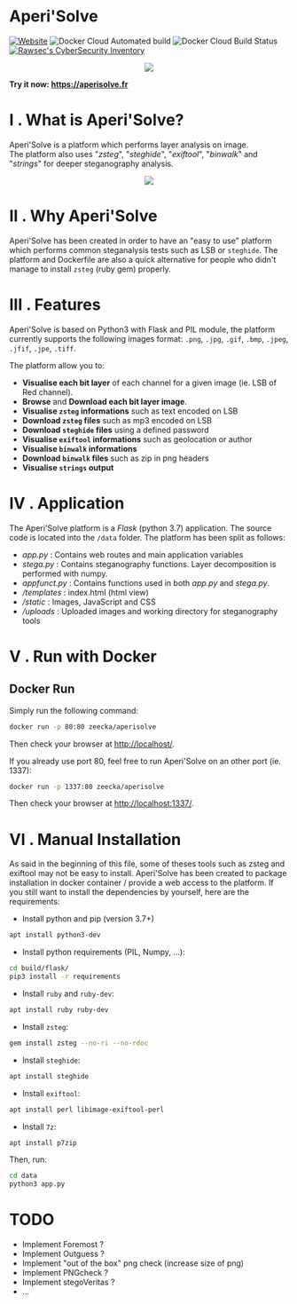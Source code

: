 # Aperi'Solve

[![Website](https://img.shields.io/website?url=https%3A%2F%2Faperisolve.fr)](https://aperisolve.fr/)
![Docker Cloud Automated build](https://img.shields.io/docker/cloud/automated/zeecka/aperisolve)
![Docker Cloud Build Status](https://img.shields.io/docker/cloud/build/zeecka/aperisolve)
[![Rawsec's CyberSecurity Inventory](https://inventory.rawsec.ml/img/badges/Rawsec-inventoried-FF5050_flat.svg)](https://inventory.rawsec.ml/tools.html#Aperi'Solve)

<p align="center"><a href="https://aperisolve.fr"><img src="https://raw.githubusercontent.com/Zeecka/AperiSolve/master/examples/screenshot.png"/></a></p>

<b>Try it now: https://aperisolve.fr</b>

# I . What is Aperi'Solve?
Aperi'Solve is a platform which performs layer analysis on image.<br/>
The platform also uses "*zsteg*", "*steghide*", "*exiftool*", "*binwalk*" and "*strings*" for deeper steganography analysis.
<p align="center"><a href="https://aperisolve.fr"><img src="https://raw.githubusercontent.com/Zeecka/AperiSolve/master/examples/video.gif"/></a></p>

# II . Why Aperi'Solve
Aperi'Solve has been created in order to have an "easy to use" platform which performs common steganalysis tests such as LSB or `steghide`. The platform and Dockerfile are also a quick alternative for people who didn't manage to install `zsteg` (ruby gem) properly.

# III . Features
Aperi'Solve is based on Python3 with Flask and PIL module, the platform currently supports the following images format: `.png`, `.jpg`, `.gif`, `.bmp`, `.jpeg`, `.jfif`, `.jpe`, `.tiff`.

The platform allow you to:
- **Visualise each bit layer** of each channel for a given image (ie. LSB of Red channel).
- **Browse** and **Download each bit layer image**.
- **Visualise `zsteg` informations** such as text encoded on LSB
- **Download `zsteg` files** such as mp3 encoded on LSB
- **Download `steghide` files** using a defined password
- **Visualise `exiftool` informations** such as geolocation or author
- **Visualise `binwalk` informations**
- **Download `binwalk` files** such as zip in png headers
- **Visualise `strings` output**

# IV . Application
The Aperi'Solve platform is a *Flask* (python 3.7) application. The source code is located into the `/data` folder. The platform has been split as follows:
- *app.py* : Contains web routes and main application variables
- *stega.py* : Contains steganography functions. Layer decomposition is performed with numpy.
- *appfunct.py* : Contains functions used in both *app.py* and *stega.py*.
- */templates* : index.html (html view)
- */static* : Images, JavaScript and CSS
- */uploads* : Uploaded images and working directory for steganography tools

# V . Run with Docker

## Docker Run

Simply run the following command:
```bash
docker run -p 80:80 zeecka/aperisolve
```

Then check your browser at [http://localhost/](http://localhost).

If you already use port 80, feel free to run Aperi'Solve on an other port (ie. 1337):
```bash
docker run -p 1337:80 zeecka/aperisolve
```
Then check your browser at [http://localhost:1337/](http://localhost:1337/).

# VI . Manual Installation

As said in the beginning of this file, some of theses tools such as zsteg and exiftool may not be easy to install. Aperi'Solve has been created to package installation in docker container / provide a web access to the platform. If you still want to install the dependencies by yourself, here are the requirements:

- Install python and pip (version 3.7+)
```bash
apt install python3-dev
```
- Install python requirements (PIL, Numpy, ...):
```bash
cd build/flask/
pip3 install -r requirements
```
- Install `ruby` and `ruby-dev`:
```bash
apt install ruby ruby-dev
```
- Install `zsteg`:
```bash
gem install zsteg --no-ri --no-rdoc
```
- Install `steghide`:
```bash
apt install steghide
```
- Install `exiftool`:
```bash
apt install perl libimage-exiftool-perl
```
- Install `7z`:
```bash
apt install p7zip
```

Then, run:
```bash
cd data
python3 app.py
```

# TODO

- Implement Foremost ?
- Implement Outguess ?
- Implement "out of the box" png check (increase size of png)
- Implement PNGcheck ?
- Implement stegoVeritas ?
- ...
